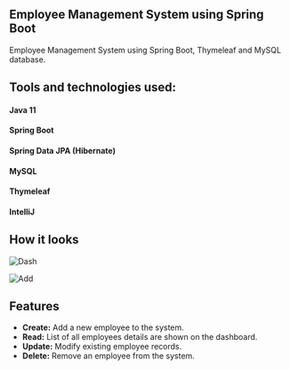 ## Employee Management System using Spring Boot
Employee Management System using Spring Boot, Thymeleaf and MySQL database.

## Tools and technologies used:
#### Java 11
#### Spring Boot
#### Spring Data JPA (Hibernate)
#### MySQL
#### Thymeleaf
#### IntelliJ

## How it looks

![Dash](https://github.com/skshm-verma/Employee-Management-System/assets/106864834/0d0c1c9e-2a93-48c9-bca9-7fa2770e2729)

![Add](https://github.com/skshm-verma/Employee-Management-System/assets/106864834/96439709-9f39-441b-89e9-4e69f0cc3b29)

## Features

- **Create:** Add a new employee to the system.
- **Read:** List of all employees details are shown on the dashboard.
- **Update:** Modify existing employee records.
- **Delete:** Remove an employee from the system.
